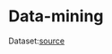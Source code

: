 # Data-mining
Dataset:[source](https://drive.google.com/file/d/1hVRGJ6NqxJrkP4rxZvS19UnoKHALSlir/view?usp=sharing)
